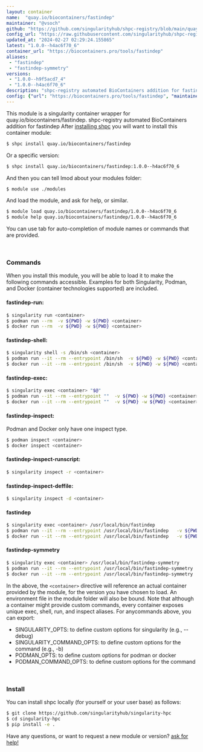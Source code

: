 ```yaml
---
layout: container
name:  "quay.io/biocontainers/fastindep"
maintainer: "@vsoch"
github: "https://github.com/singularityhub/shpc-registry/blob/main/quay.io/biocontainers/fastindep/container.yaml"
config_url: "https://raw.githubusercontent.com/singularityhub/shpc-registry/main/quay.io/biocontainers/fastindep/container.yaml"
updated_at: "2024-02-27 02:29:24.155865"
latest: "1.0.0--h4ac6f70_6"
container_url: "https://biocontainers.pro/tools/fastindep"
aliases:
 - "fastindep"
 - "fastindep-symmetry"
versions:
 - "1.0.0--h9f5acd7_4"
 - "1.0.0--h4ac6f70_6"
description: "shpc-registry automated BioContainers addition for fastindep"
config: {"url": "https://biocontainers.pro/tools/fastindep", "maintainer": "@vsoch", "description": "shpc-registry automated BioContainers addition for fastindep", "latest": {"1.0.0--h4ac6f70_6": "sha256:79e9906c94cb203aef70c8b43ced7e66662927a0c2574e5923f4a2d3de04401b"}, "tags": {"1.0.0--h9f5acd7_4": "sha256:47d8e593f24782300e6cb95d799a35d48b5acea278d8be04cc743fea84580a7c", "1.0.0--h4ac6f70_6": "sha256:79e9906c94cb203aef70c8b43ced7e66662927a0c2574e5923f4a2d3de04401b"}, "docker": "quay.io/biocontainers/fastindep", "aliases": {"fastindep": "/usr/local/bin/fastindep", "fastindep-symmetry": "/usr/local/bin/fastindep-symmetry"}}
---
```


This module is a singularity container wrapper for quay.io/biocontainers/fastindep.
shpc-registry automated BioContainers addition for fastindep
After [installing shpc](#install) you will want to install this container module:


```bash
$ shpc install quay.io/biocontainers/fastindep
```

Or a specific version:

```bash
$ shpc install quay.io/biocontainers/fastindep:1.0.0--h4ac6f70_6
```

And then you can tell lmod about your modules folder:

```bash
$ module use ./modules
```

And load the module, and ask for help, or similar.

```bash
$ module load quay.io/biocontainers/fastindep/1.0.0--h4ac6f70_6
$ module help quay.io/biocontainers/fastindep/1.0.0--h4ac6f70_6
```

You can use tab for auto-completion of module names or commands that are provided.

<br>

### Commands

When you install this module, you will be able to load it to make the following commands accessible.
Examples for both Singularity, Podman, and Docker (container technologies supported) are included.

#### fastindep-run:

```bash
$ singularity run <container>
$ podman run --rm  -v ${PWD} -w ${PWD} <container>
$ docker run --rm  -v ${PWD} -w ${PWD} <container>
```

#### fastindep-shell:

```bash
$ singularity shell -s /bin/sh <container>
$ podman run --it --rm --entrypoint /bin/sh  -v ${PWD} -w ${PWD} <container>
$ docker run --it --rm --entrypoint /bin/sh  -v ${PWD} -w ${PWD} <container>
```

#### fastindep-exec:

```bash
$ singularity exec <container> "$@"
$ podman run --it --rm --entrypoint ""  -v ${PWD} -w ${PWD} <container> "$@"
$ docker run --it --rm --entrypoint ""  -v ${PWD} -w ${PWD} <container> "$@"
```

#### fastindep-inspect:

Podman and Docker only have one inspect type.

```bash
$ podman inspect <container>
$ docker inspect <container>
```

#### fastindep-inspect-runscript:

```bash
$ singularity inspect -r <container>
```

#### fastindep-inspect-deffile:

```bash
$ singularity inspect -d <container>
```


#### fastindep

```bash
$ singularity exec <container> /usr/local/bin/fastindep
$ podman run --it --rm --entrypoint /usr/local/bin/fastindep   -v ${PWD} -w ${PWD} <container> -c " $@"
$ docker run --it --rm --entrypoint /usr/local/bin/fastindep   -v ${PWD} -w ${PWD} <container> -c " $@"
```


#### fastindep-symmetry

```bash
$ singularity exec <container> /usr/local/bin/fastindep-symmetry
$ podman run --it --rm --entrypoint /usr/local/bin/fastindep-symmetry   -v ${PWD} -w ${PWD} <container> -c " $@"
$ docker run --it --rm --entrypoint /usr/local/bin/fastindep-symmetry   -v ${PWD} -w ${PWD} <container> -c " $@"
```



In the above, the `<container>` directive will reference an actual container provided
by the module, for the version you have chosen to load. An environment file in the
module folder will also be bound. Note that although a container
might provide custom commands, every container exposes unique exec, shell, run, and
inspect aliases. For anycommands above, you can export:

 - SINGULARITY_OPTS: to define custom options for singularity (e.g., --debug)
 - SINGULARITY_COMMAND_OPTS: to define custom options for the command (e.g., -b)
 - PODMAN_OPTS: to define custom options for podman or docker
 - PODMAN_COMMAND_OPTS: to define custom options for the command

<br>

### Install

You can install shpc locally (for yourself or your user base) as follows:

```bash
$ git clone https://github.com/singularityhub/singularity-hpc
$ cd singularity-hpc
$ pip install -e .
```

Have any questions, or want to request a new module or version? [ask for help!](https://github.com/singularityhub/singularity-hpc/issues)